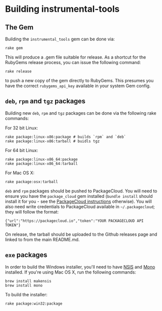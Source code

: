 # Building instrumental-tools

## The Gem

Building the `instrumental_tools` gem can be done via:

```
rake gem
```

This will produce a .gem file suitable for release. As a shortcut for the RubyGems release process, you can issue the following command:

```
rake release
```

to push a new copy of the gem directly to RubyGems. This presumes you have the correct `rubygems_api_key` available in your system Gem config.

## `deb`, `rpm` and `tgz` packages

Building new `deb`, `rpm` and `tgz` packages can be done via the following rake commands:

For 32 bit Linux:

```
rake package:linux-x86:package # builds `rpm` and `deb`
rake package:linux-x86:tarball # buidls tgz
```

For 64 bit Linux:

```
rake package:linux-x86_64:package
rake package:linux-x86_64:tarball
```


For Mac OS X:

```
rake package:osx:tarball
```

`deb` and `rpm` packages should be pushed to PackageCloud. You will need to ensure you have the `package_cloud` gem installed (`bundle install` should install it for you - see the [PackageCloud instructions](https://packagecloud.io/docs#cli_install) otherwise). You will also need write credentials to PackageCloud available in `~/.packagecloud`; they will follow the format:

```
{"url":"https://packagecloud.io","token":"YOUR PACKAGECLOUD API TOKEN"}
```

On release, the tarball should be uploaded to the Github releases page and linked to from the main README.md.

## `exe` packages

In order to build the Windows installer, you'll need to have [NSIS](http://nsis.sourceforge.net/Main_Page) and [Mono](http://www.mono-project.com/) installed. If you're using Mac OS X, run the following commands:

```
brew install makensis
brew install mono
```

To build the installer:

```
rake package:win32:package
```
